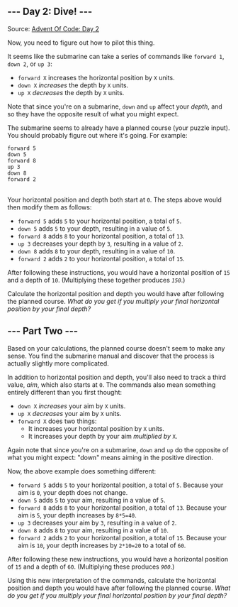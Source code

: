 ## --- Day 2: Dive! ---
Source: [Advent Of Code: Day 2](https://adventofcode.com/2021/day/2)

Now, you need to figure out how to pilot this thing.

It seems like the submarine can take a series of commands like <code>forward 1</code>, <code>down 2</code>, or <code>up 3</code>:


- <code>forward X</code> increases the horizontal position by <code>X</code> units.
- <code>down X</code> <em>increases</em> the depth by <code>X</code> units.
- <code>up X</code> <em>decreases</em> the depth by <code>X</code> units.

Note that since you're on a submarine, <code>down</code> and <code>up</code> affect your <em>depth</em>, and so they have the opposite result of what you might expect.

The submarine seems to already have a planned course (your puzzle input). You should probably figure out where it's going. For example:

<pre>
<code>forward 5
down 5
forward 8
up 3
down 8
forward 2
</code>
</pre>

Your horizontal position and depth both start at <code>0</code>. The steps above would then modify them as follows:


- <code>forward 5</code> adds <code>5</code> to your horizontal position, a total of <code>5</code>.
- <code>down 5</code> adds <code>5</code> to your depth, resulting in a value of <code>5</code>.
- <code>forward 8</code> adds <code>8</code> to your horizontal position, a total of <code>13</code>.
- <code>up 3</code> decreases your depth by <code>3</code>, resulting in a value of <code>2</code>.
- <code>down 8</code> adds <code>8</code> to your depth, resulting in a value of <code>10</code>.
- <code>forward 2</code> adds <code>2</code> to your horizontal position, a total of <code>15</code>.

After following these instructions, you would have a horizontal position of <code>15</code> and a depth of <code>10</code>. (Multiplying these together produces <code><em>150</em></code>.)

Calculate the horizontal position and depth you would have after following the planned course. <em>What do you get if you multiply your final horizontal position by your final depth?</em>


## --- Part Two ---
Based on your calculations, the planned course doesn't seem to make any sense. You find the submarine manual and discover that the process is actually slightly more complicated.

In addition to horizontal position and depth, you'll also need to track a third value, <em>aim</em>, which also starts at <code>0</code>. The commands also mean something entirely different than you first thought:


- <code>down X</code> <em>increases</em> your aim by <code>X</code> units.
- <code>up X</code> <em>decreases</em> your aim by <code>X</code> units.
- <code>forward X</code> does two things:
    - It increases your horizontal position by <code>X</code> units.
    - It increases your depth by your aim <em>multiplied by</em> <code>X</code>.


Again note that since you're on a submarine, <code>down</code> and <code>up</code> do the opposite of what you might expect: "down" means aiming in the positive direction.

Now, the above example does something different:


- <code>forward 5</code> adds <code>5</code> to your horizontal position, a total of <code>5</code>. Because your aim is <code>0</code>, your depth does not change.
- <code>down 5</code> adds <code>5</code> to your aim, resulting in a value of <code>5</code>.
- <code>forward 8</code> adds <code>8</code> to your horizontal position, a total of <code>13</code>. Because your aim is <code>5</code>, your depth increases by <code>8*5=40</code>.
- <code>up 3</code> decreases your aim by <code>3</code>, resulting in a value of <code>2</code>.
- <code>down 8</code> adds <code>8</code> to your aim, resulting in a value of <code>10</code>.
- <code>forward 2</code> adds <code>2</code> to your horizontal position, a total of <code>15</code>.  Because your aim is <code>10</code>, your depth increases by <code>2*10=20</code> to a total of <code>60</code>.

After following these new instructions, you would have a horizontal position of <code>15</code> and a depth of <code>60</code>. (Multiplying these produces <code><em>900</em></code>.)

Using this new interpretation of the commands, calculate the horizontal position and depth you would have after following the planned course. <em>What do you get if you multiply your final horizontal position by your final depth?</em>